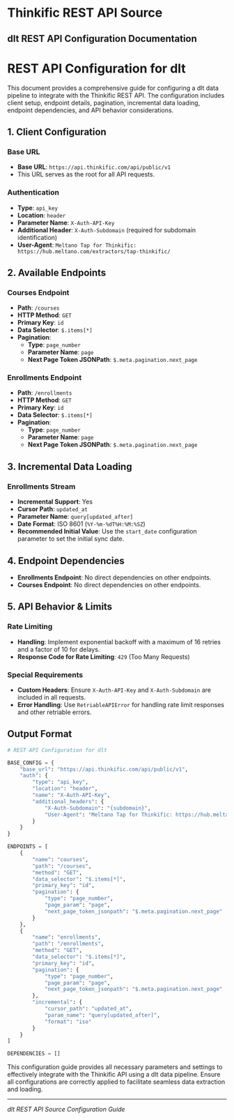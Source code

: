# Thinkific REST API Source

## dlt REST API Configuration Documentation

# REST API Configuration for dlt

This document provides a comprehensive guide for configuring a dlt data pipeline to integrate with the Thinkific REST API. The configuration includes client setup, endpoint details, pagination, incremental data loading, endpoint dependencies, and API behavior considerations.

## 1. Client Configuration

### Base URL
- **Base URL**: `https://api.thinkific.com/api/public/v1`
- This URL serves as the root for all API requests.

### Authentication
- **Type**: `api_key`
- **Location**: `header`
- **Parameter Name**: `X-Auth-API-Key`
- **Additional Header**: `X-Auth-Subdomain` (required for subdomain identification)
- **User-Agent**: `Meltano Tap for Thinkific: https://hub.meltano.com/extractors/tap-thinkific/`

## 2. Available Endpoints

### Courses Endpoint
- **Path**: `/courses`
- **HTTP Method**: `GET`
- **Primary Key**: `id`
- **Data Selector**: `$.items[*]`
- **Pagination**: 
  - **Type**: `page_number`
  - **Parameter Name**: `page`
  - **Next Page Token JSONPath**: `$.meta.pagination.next_page`

### Enrollments Endpoint
- **Path**: `/enrollments`
- **HTTP Method**: `GET`
- **Primary Key**: `id`
- **Data Selector**: `$.items[*]`
- **Pagination**: 
  - **Type**: `page_number`
  - **Parameter Name**: `page`
  - **Next Page Token JSONPath**: `$.meta.pagination.next_page`

## 3. Incremental Data Loading

### Enrollments Stream
- **Incremental Support**: Yes
- **Cursor Path**: `updated_at`
- **Parameter Name**: `query[updated_after]`
- **Date Format**: ISO 8601 (`%Y-%m-%dT%H:%M:%SZ`)
- **Recommended Initial Value**: Use the `start_date` configuration parameter to set the initial sync date.

## 4. Endpoint Dependencies

- **Enrollments Endpoint**: No direct dependencies on other endpoints.
- **Courses Endpoint**: No direct dependencies on other endpoints.

## 5. API Behavior & Limits

### Rate Limiting
- **Handling**: Implement exponential backoff with a maximum of 16 retries and a factor of 10 for delays.
- **Response Code for Rate Limiting**: `429` (Too Many Requests)

### Special Requirements
- **Custom Headers**: Ensure `X-Auth-API-Key` and `X-Auth-Subdomain` are included in all requests.
- **Error Handling**: Use `RetriableAPIError` for handling rate limit responses and other retriable errors.

## Output Format

```python
# REST API Configuration for dlt

BASE_CONFIG = {
    "base_url": "https://api.thinkific.com/api/public/v1",
    "auth": {
        "type": "api_key",
        "location": "header",
        "name": "X-Auth-API-Key",
        "additional_headers": {
            "X-Auth-Subdomain": "{subdomain}",
            "User-Agent": "Meltano Tap for Thinkific: https://hub.meltano.com/extractors/tap-thinkific/"
        }
    }
}

ENDPOINTS = [
    {
        "name": "courses",
        "path": "/courses",
        "method": "GET",
        "data_selector": "$.items[*]",
        "primary_key": "id",
        "pagination": {
            "type": "page_number",
            "page_param": "page",
            "next_page_token_jsonpath": "$.meta.pagination.next_page"
        }
    },
    {
        "name": "enrollments",
        "path": "/enrollments",
        "method": "GET",
        "data_selector": "$.items[*]",
        "primary_key": "id",
        "pagination": {
            "type": "page_number",
            "page_param": "page",
            "next_page_token_jsonpath": "$.meta.pagination.next_page"
        },
        "incremental": {
            "cursor_path": "updated_at",
            "param_name": "query[updated_after]",
            "format": "iso"
        }
    }
]

DEPENDENCIES = []
```

This configuration guide provides all necessary parameters and settings to effectively integrate with the Thinkific API using a dlt data pipeline. Ensure all configurations are correctly applied to facilitate seamless data extraction and loading.

---
*dlt REST API Source Configuration Guide*